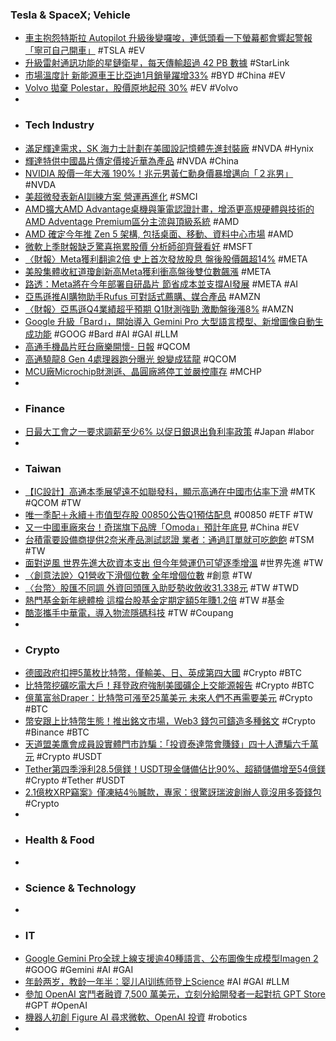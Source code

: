 ### Tesla & SpaceX; Vehicle
- [車主抱怨特斯拉 Autopilot 升級後變囉唆，連低頭看一下螢幕都會響起警報「寧可自己開車」](https://www.techbang.com/posts/112923-car-owners-said-that-tesla-autopilot-was-too-nagging-after) #TSLA #EV
- [升級雷射通訊功能的星鏈衛星，每天傳輸超過 42 PB 數據](https://technews.tw/2024/02/01/starlink-laser-satellite-spacex/) #StarLink
- [市場溫度計 新能源車王比亞迪1月銷量躍增33%](https://news.cnyes.com/news/id/5444136) #BYD #China #EV
- [Volvo 拋棄 Polestar，股價原地起飛 30%](https://technews.tw/2024/02/02/volvo-breakup-polestar/) #EV #Volvo
-
- ### Tech Industry
- [滿足輝達需求，SK 海力士計劃在美國設記憶體先進封裝廠](https://technews.tw/2024/02/02/sk-hynix-plans-to-set-up-advanced-memory-packaging-plant-in-the-united-states/) #NVDA #Hynix
- [輝達特供中國晶片傳定價接近華為產品](https://www.ctee.com.tw/news/20240201701546-430804) #NVDA #China
- [NVIDIA 股價一年大漲 190%！兆元男黃仁勳身價暴增邁向「２兆男」](https://finance.technews.tw/2024/02/02/2-trillion/) #NVDA
- [美超微發表新AI訓練方案 營運再進化](https://www.chinatimes.com/newspapers/20240202000191-260202) #SMCI
- [AMD擴大AMD Advantage桌機與筆電認證計畫，增添更高規硬體與技術的AMD Adventage Premium區分主流與頂級系統](https://www.cool3c.com/article/208934) #AMD
- [AMD 確定今年推 Zen 5 架構, 包括桌面、移動、資料中心市場](https://www.coolaler.com/index/amd-確定今年推-zen-5-架構-包括桌面、移動、資料中心市/) #AMD
- [微軟上季財報缺乏驚喜拖累股價 分析師卻齊聲看好](https://news.cnyes.com/news/id/5443669) #MSFT
- [〈財報〉Meta獲利翻逾2倍 史上首次發放股息 盤後股價飆超14%](https://news.cnyes.com/news/id/5443903) #META
- [美股集體收紅道瓊創新高Meta獲利衝高盤後雙位數飆漲](https://ctee.com.tw/news/20240202700404-430702) #META
- [路透：Meta將在今年部署自研晶片 節省成本並支撐AI發展](https://news.cnyes.com/news/id/5443884) #META #AI
- [亞馬遜推AI購物助手Rufus 可對話式薦購、媒合產品](https://tw.stock.yahoo.com/news/亞馬遜推ai購物助手rufus-可對話式薦購-媒合產品-002111469.html) #AMZN
- [〈財報〉亞馬遜Q4業績超乎預期 Q1財測強勁 激勵盤後漲8%](https://news.cnyes.com/news/id/5443782) #AMZN
- [Google 升級「Bard」，開始導入 Gemini Pro 大型語言模型、新增圖像自動生成功能](https://m.eprice.com.tw/mobile/talk/4541/5807072/1) #GOOG #Bard #AI #GAI #LLM
- [高通手機晶片旺台廠樂開懷- 日報](https://www.ctee.com.tw/news/20240202700067-439901) #QCOM
- [高通驍龍8 Gen 4處理器跑分曝光 蛻變成猛龍](https://news.xfastest.com/qualcomm/136815/qualcomm-snapdragon-8-gen-4/) #QCOM
- [MCU廠Microchip財測遜、晶圓廠將停工並嚴控庫存](https://www.ctee.com.tw/news/20240202700535-430702) #MCHP
-
- ### Finance
- [日最大工會之一要求調薪至少6% 以促日銀退出負利率政策](https://news.cnyes.com/news/id/5442698) #Japan #labor
-
- ### Taiwan
- [【IC設計】高通本季展望遠不如聯發科，顯示高通在中國市佔率下滑](https://uanalyze.com.tw/articles/775374509) #MTK #QCOM #TW
- [唯一季配＋永續＋市值型存股 00850公告Q1預估配息](https://www.ctee.com.tw/news/20240201701501-430403) #00850 #ETF #TW
- [又一中國車廠來台！奇瑞旗下品牌「Omoda」預計年底見](https://c.8891.com.tw/news/mg/hs/18220) #China #EV
- [台積電要設備商提供2奈米產品測試認證 業者：通過訂單就可吃飽飽](https://www.wealth.com.tw/articles/5ab07a3b-46ff-4990-9f0b-5b53f1bc8f81) #TSM #TW
- [面對逆風 世界先進大砍資本支出 但今年營運仍可望逐季增溫](https://www.wealth.com.tw/articles/394067ad-4bea-4f70-b4bf-832c3bd08d71) #世界先進 #TW
- [〈創意法說〉Q1營收下滑個位數 全年增個位數](https://news.cnyes.com/news/id/5444636) #創意 #TW
- [〈台幣〉股匯不同調 外資回頭匯入助貶勢收斂收31.338元](https://news.cnyes.com/news/id/5443621) #TW #TWD
- [熱門基金新年總體檢 這檔台股基金定期定額5年賺1.2倍](https://news.cnyes.com/news/id/5443085) #TW #基金
- [酷澎攜手中華電，導入物流隱碼科技](https://infosecu.technews.tw/2024/02/02/coupang-cht/) #TW #Coupang
-
- ### Crypto
- [德國政府扣押5萬枚比特幣，僅輸美、日、英成第四大國](https://abmedia.io/german-police-seize-50k-bitcoin) #Crypto #BTC
- [比特幣挖礦吃電大戶！拜登政府強制美國礦企上交能源報告](https://www.blocktempo.com/us-government-forces-mining-companies-to-submit-energy-reports/) #Crypto #BTC
- [億萬富翁Draper：比特幣可漲至25萬美元 未來人們不再需要美元](https://news.cnyes.com/news/id/5444489) #Crypto #BTC
- [幣安跟上比特幣生態！推出銘文市場，Web3 錢包可鑄造多種銘文](https://abmedia.io/binance-is-launching-ordinals-market) #Crypto #Binance #BTC
- [天道盟美鷹會成員設實體門市詐騙：「投資泰達幣會賺錢」四十人遭騙六千萬元](https://abmedia.io/taipei-gagnster-involve-usdt-scam) #Crypto #USDT
- [Tether第四季淨利28.5億鎂！USDT現金儲備佔比90%、超額儲備增至54億鎂](https://www.blocktempo.com/the-proportion-of-usdt-q4-reserve-cash-equivalents-is-as-high-as-90/) #Crypto #Tether #USDT
- [2.1億枚XRP竊案》僅凍結4％贓款，專家：很驚訝瑞波創辦人竟沒用多簽錢包](https://www.blocktempo.com/binance-freezes-stolen-xrp/) #Crypto
-
- ### Health & Food
-
- ### Science & Technology
-
- ### IT
- [Google Gemini Pro全球上線支援逾40種語言、公布圖像生成模型Imagen 2](https://www.ithome.com.tw/news/161138) #GOOG #Gemini #AI #GAI
- [年龄两岁，教龄一年半：婴儿AI训练师登上Science](https://www.jiqizhixin.com/articles/2024-02-02-5) #AI #GAI #LLM
- [參加 OpenAI 宮鬥者融資 7,500 萬美元，立刻分給開發者一起對抗 GPT Store](https://finance.technews.tw/2024/02/02/adam-dangelo-poe/) #GPT #OpenAI
- [機器人初創 Figure AI 尋求微軟、OpenAI 投資](https://technews.tw/2024/02/02/humanoid-robot-startup-figure-ai-in-funding-talks-with-microsoft-openai/) #robotics
-